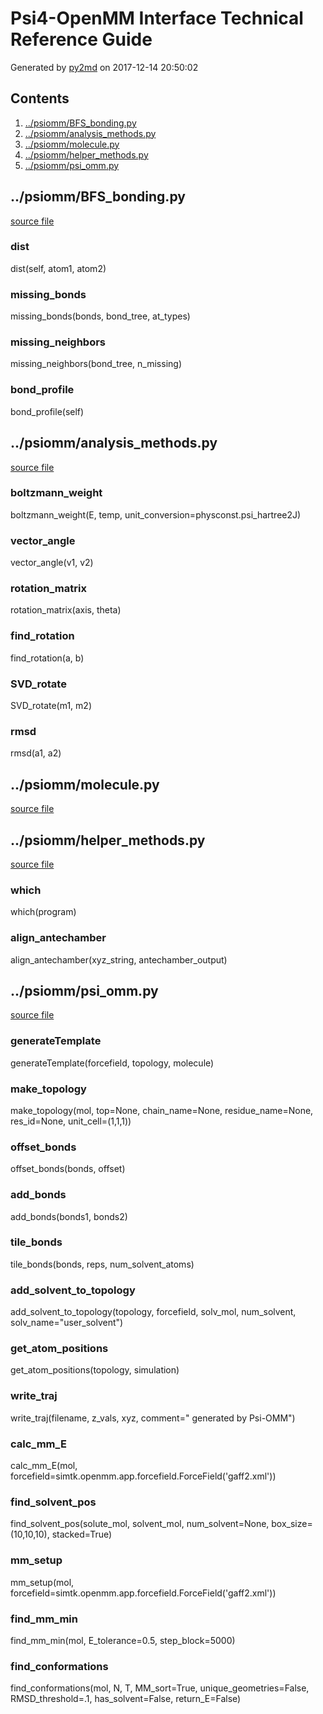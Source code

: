 # Psi4-OpenMM Interface Technical Reference Guide
Generated by [py2md](https://github.com/gbowerman/py2md) on 2017-12-14 20:50:02 

## Contents
1. [../psiomm/BFS_bonding.py](#/psiomm/bfs_bondingpy)
2. [../psiomm/analysis_methods.py](#/psiomm/analysis_methodspy)
3. [../psiomm/molecule.py](#/psiomm/moleculepy)
4. [../psiomm/helper_methods.py](#/psiomm/helper_methodspy)
5. [../psiomm/psi_omm.py](#/psiomm/psi_ommpy)
## ../psiomm/BFS_bonding.py
[source file](../psiomm/BFS_bonding.py)
### dist
dist(self, atom1, atom2)

### missing_bonds
missing_bonds(bonds, bond_tree, at_types)

### missing_neighbors
missing_neighbors(bond_tree, n_missing)

### bond_profile
bond_profile(self)

## ../psiomm/analysis_methods.py
[source file](../psiomm/analysis_methods.py)
### boltzmann_weight
boltzmann_weight(E, temp, unit_conversion=physconst.psi_hartree2J)

### vector_angle
vector_angle(v1, v2)

### rotation_matrix
rotation_matrix(axis, theta)

### find_rotation
find_rotation(a, b)

### SVD_rotate
SVD_rotate(m1, m2)

### rmsd
rmsd(a1, a2)

## ../psiomm/molecule.py
[source file](../psiomm/molecule.py)
## ../psiomm/helper_methods.py
[source file](../psiomm/helper_methods.py)
### which
which(program)

### align_antechamber
align_antechamber(xyz_string, antechamber_output)

## ../psiomm/psi_omm.py
[source file](../psiomm/psi_omm.py)
### generateTemplate
generateTemplate(forcefield, topology, molecule)

### make_topology
make_topology(mol, top=None, chain_name=None, residue_name=None, res_id=None, unit_cell=(1,1,1))

### offset_bonds
offset_bonds(bonds, offset)

### add_bonds
add_bonds(bonds1, bonds2)

### tile_bonds
tile_bonds(bonds, reps, num_solvent_atoms)

### add_solvent_to_topology
add_solvent_to_topology(topology, forcefield, solv_mol, num_solvent, solv_name="user_solvent")

### get_atom_positions
get_atom_positions(topology, simulation)

### write_traj
write_traj(filename, z_vals, xyz, comment=" generated by Psi-OMM")

### calc_mm_E
calc_mm_E(mol, forcefield=simtk.openmm.app.forcefield.ForceField('gaff2.xml'))

### find_solvent_pos
find_solvent_pos(solute_mol, solvent_mol, num_solvent=None, box_size=(10,10,10), stacked=True)

### mm_setup
mm_setup(mol, forcefield=simtk.openmm.app.forcefield.ForceField('gaff2.xml'))

### find_mm_min
find_mm_min(mol, E_tolerance=0.5, step_block=5000)

### find_conformations
find_conformations(mol, N, T, MM_sort=True, unique_geometries=False, RMSD_threshold=.1, has_solvent=False, return_E=False)

